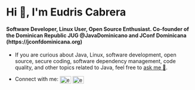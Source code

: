 <h1>Hi 👋, I'm Eudris Cabrera</h1>
<h4>Software Developer, Linux User, Open Source Enthusiast. Co-founder of the Dominican Republic JUG @JavaDominicano and JConf Dominicana (https://jconfdominicana.org)</h4>

- If you are curious about Java, Linux, software development, open source, secure coding, software dependency management, code quality, and other topics related to Java, feel free to <a href="mailto:contact@eudriscabrera.com">ask me 💬</a>.

- Connect with me: <a href="https://twitter.com/eudriscabrera" target="blank"><img align="center" src="https://raw.githubusercontent.com/rahuldkjain/github-profile-readme-generator/master/src/images/icons/Social/twitter.svg" alt="eudriscabrera" height="20" width="30"></a> <a href="https://linkedin.com/in/eudriscabrera" target="blank"><img align="center" src="https://raw.githubusercontent.com/rahuldkjain/github-profile-readme-generator/master/src/images/icons/Social/linked-in-alt.svg" alt="eudriscabrera" height="20" width="30"></a>
